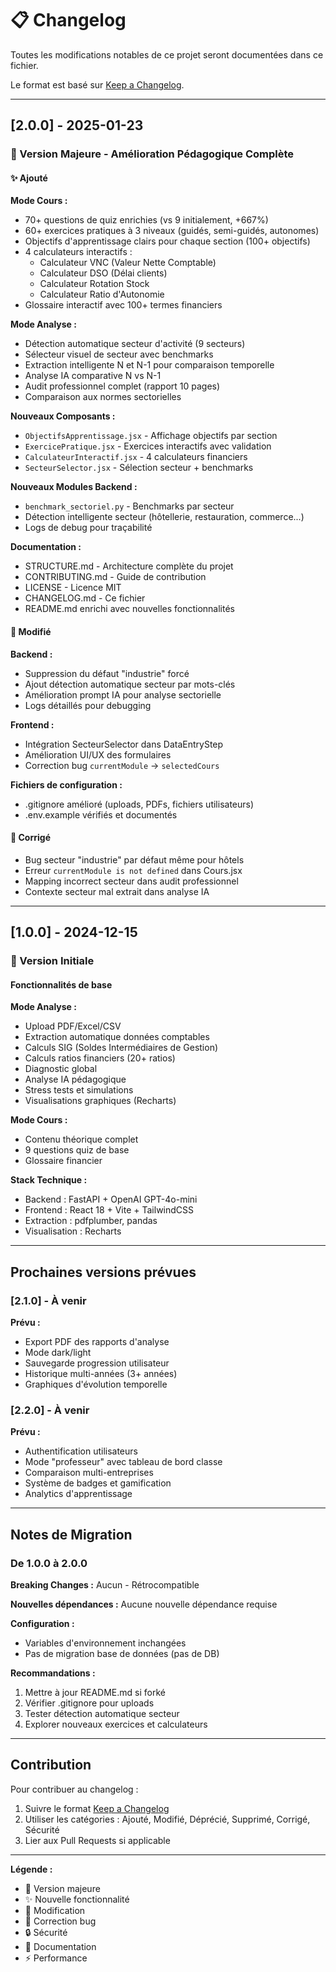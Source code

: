 # 📋 Changelog

Toutes les modifications notables de ce projet seront documentées dans ce fichier.

Le format est basé sur [Keep a Changelog](https://keepachangelog.com/fr/1.0.0/).

---

## [2.0.0] - 2025-01-23

### 🎉 Version Majeure - Amélioration Pédagogique Complète

#### ✨ Ajouté

**Mode Cours :**
- 70+ questions de quiz enrichies (vs 9 initialement, +667%)
- 60+ exercices pratiques à 3 niveaux (guidés, semi-guidés, autonomes)
- Objectifs d'apprentissage clairs pour chaque section (100+ objectifs)
- 4 calculateurs interactifs :
  - Calculateur VNC (Valeur Nette Comptable)
  - Calculateur DSO (Délai clients)
  - Calculateur Rotation Stock
  - Calculateur Ratio d'Autonomie
- Glossaire interactif avec 100+ termes financiers

**Mode Analyse :**
- Détection automatique secteur d'activité (9 secteurs)
- Sélecteur visuel de secteur avec benchmarks
- Extraction intelligente N et N-1 pour comparaison temporelle
- Analyse IA comparative N vs N-1
- Audit professionnel complet (rapport 10 pages)
- Comparaison aux normes sectorielles

**Nouveaux Composants :**
- `ObjectifsApprentissage.jsx` - Affichage objectifs par section
- `ExercicePratique.jsx` - Exercices interactifs avec validation
- `CalculateurInteractif.jsx` - 4 calculateurs financiers
- `SecteurSelector.jsx` - Sélection secteur + benchmarks

**Nouveaux Modules Backend :**
- `benchmark_sectoriel.py` - Benchmarks par secteur
- Détection intelligente secteur (hôtellerie, restauration, commerce...)
- Logs de debug pour traçabilité

**Documentation :**
- STRUCTURE.md - Architecture complète du projet
- CONTRIBUTING.md - Guide de contribution
- LICENSE - Licence MIT
- CHANGELOG.md - Ce fichier
- README.md enrichi avec nouvelles fonctionnalités

#### 🔧 Modifié

**Backend :**
- Suppression du défaut "industrie" forcé
- Ajout détection automatique secteur par mots-clés
- Amélioration prompt IA pour analyse sectorielle
- Logs détaillés pour debugging

**Frontend :**
- Intégration SecteurSelector dans DataEntryStep
- Amélioration UI/UX des formulaires
- Correction bug `currentModule` → `selectedCours`

**Fichiers de configuration :**
- .gitignore amélioré (uploads, PDFs, fichiers utilisateurs)
- .env.example vérifiés et documentés

#### 🐛 Corrigé

- Bug secteur "industrie" par défaut même pour hôtels
- Erreur `currentModule is not defined` dans Cours.jsx
- Mapping incorrect secteur dans audit professionnel
- Contexte secteur mal extrait dans analyse IA

---

## [1.0.0] - 2024-12-15

### 🚀 Version Initiale

#### Fonctionnalités de base

**Mode Analyse :**
- Upload PDF/Excel/CSV
- Extraction automatique données comptables
- Calculs SIG (Soldes Intermédiaires de Gestion)
- Calculs ratios financiers (20+ ratios)
- Diagnostic global
- Analyse IA pédagogique
- Stress tests et simulations
- Visualisations graphiques (Recharts)

**Mode Cours :**
- Contenu théorique complet
- 9 questions quiz de base
- Glossaire financier

**Stack Technique :**
- Backend : FastAPI + OpenAI GPT-4o-mini
- Frontend : React 18 + Vite + TailwindCSS
- Extraction : pdfplumber, pandas
- Visualisation : Recharts

---

## Prochaines versions prévues

### [2.1.0] - À venir

**Prévu :**
- Export PDF des rapports d'analyse
- Mode dark/light
- Sauvegarde progression utilisateur
- Historique multi-années (3+ années)
- Graphiques d'évolution temporelle

### [2.2.0] - À venir

**Prévu :**
- Authentification utilisateurs
- Mode "professeur" avec tableau de bord classe
- Comparaison multi-entreprises
- Système de badges et gamification
- Analytics d'apprentissage

---

## Notes de Migration

### De 1.0.0 à 2.0.0

**Breaking Changes :**
Aucun - Rétrocompatible

**Nouvelles dépendances :**
Aucune nouvelle dépendance requise

**Configuration :**
- Variables d'environnement inchangées
- Pas de migration base de données (pas de DB)

**Recommandations :**
1. Mettre à jour README.md si forké
2. Vérifier .gitignore pour uploads
3. Tester détection automatique secteur
4. Explorer nouveaux exercices et calculateurs

---

## Contribution

Pour contribuer au changelog :
1. Suivre le format [Keep a Changelog](https://keepachangelog.com/fr/1.0.0/)
2. Utiliser les catégories : Ajouté, Modifié, Déprécié, Supprimé, Corrigé, Sécurité
3. Lier aux Pull Requests si applicable

---

**Légende :**
- 🎉 Version majeure
- ✨ Nouvelle fonctionnalité
- 🔧 Modification
- 🐛 Correction bug
- 🔒 Sécurité
- 📝 Documentation
- ⚡ Performance
